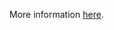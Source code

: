 More information [here](https://docs.prismacloud.io/en/enterprise-edition/policy-reference/azure-policies/azure-general-policies/bc-azure-2-29).
